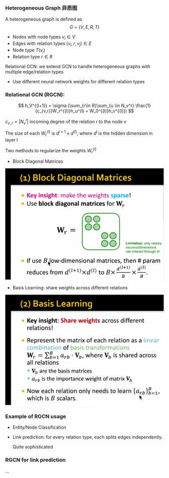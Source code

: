 ### Heterogeneous Graph 异质图

A heterogeneous graph is defined as 
$$
G = (V, E, R, T)
$$

- Nodes with node types $v_i \in V$
- Edges with relation types $(v_i, r, v_j) \in E$
- Node type $T(v_i)$
- Relation type $r \in R$ 

Relational GCN: we extend GCN to handle heterogeneous graphs with multiple edge/relation types

- Use different neural network weights for different relation types

### Relational GCN (RGCN):

$$
h_V^{(l+1)} = \sigma (\sum_{r\in R}\sum_{u \in N_v^r} \frac{1}{c_{v,r}}W_r^{(l)}h_u^(l) + W_0^{(l)}h_v^{(l)})
$$

$c_{v, r} = |N_v^r|$  incoming degree of the relation r to the node v

The size of each $W_r^{(l)}$ is $d^{l+1} \times d^{(l)}$, where $d^{l}$ is the hidden dimension in layer l

Two methods to regularize the weights $W_r^{(l)}$

- Block Diagonal Matrices

![image-20220715230647612](..\pics\Block_Diagonal_Matrices.png)

- Basis Learning: share weights across different relations

![image-20220715231140834](..\pics\Basis_learning.png)

### Example of RGCN usage

- Entity/Node Classification

- Link prediction: for every relation type, each splits edges independently.

  Quite sophisticated

### RGCN for link prediction

...